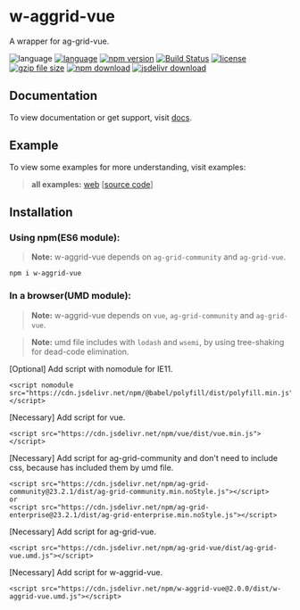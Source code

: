 # w-aggrid-vue
A wrapper for ag-grid-vue.

![language](https://img.shields.io/badge/language-JavaScript-orange.svg) 
[![language](https://img.shields.io/badge/vue-2.x-brightgreen.svg)](https://github.com/vuejs/vue) 
[![npm version](http://img.shields.io/npm/v/w-aggrid-vue.svg?style=flat)](https://npmjs.org/package/w-aggrid-vue) 
[![Build Status](https://travis-ci.org/yuda-lyu/w-aggrid-vue.svg?branch=master)](https://travis-ci.org/yuda-lyu/w-aggrid-vue) 
[![license](https://img.shields.io/npm/l/w-aggrid-vue.svg?style=flat)](https://npmjs.org/package/w-aggrid-vue) 
[![gzip file size](http://img.badgesize.io/yuda-lyu/w-aggrid-vue/master/dist/w-aggrid-vue.umd.js.svg?compression=gzip)](https://github.com/yuda-lyu/w-aggrid-vue)
[![npm download](https://img.shields.io/npm/dt/w-aggrid-vue.svg)](https://npmjs.org/package/w-aggrid-vue) 
[![jsdelivr download](https://img.shields.io/jsdelivr/npm/hm/w-aggrid-vue.svg)](https://www.jsdelivr.com/package/npm/w-aggrid-vue)

## Documentation
To view documentation or get support, visit [docs](https://yuda-lyu.github.io/w-aggrid-vue/module-WAgGridVue.html).

## Example
To view some examples for more understanding, visit examples:

> **all examples:** [web](https://yuda-lyu.github.io/w-aggrid-vue/examples/app.html) [[source code](https://github.com/yuda-lyu/w-aggrid-vue/blob/master/docs/examples/app.html)]

## Installation
### Using npm(ES6 module):
> **Note:** w-aggrid-vue depends on `ag-grid-community` and `ag-grid-vue`.
```alias
npm i w-aggrid-vue
```

### In a browser(UMD module):
> **Note:** w-aggrid-vue depends on `vue`, `ag-grid-community` and `ag-grid-vue`.

> **Note:** umd file includes with `lodash` and `wsemi`, by using tree-shaking for dead-code elimination.

[Optional] Add script with nomodule for IE11.
```alias
<script nomodule src="https://cdn.jsdelivr.net/npm/@babel/polyfill/dist/polyfill.min.js"></script>
```
[Necessary] Add script for vue.
```alias
<script src="https://cdn.jsdelivr.net/npm/vue/dist/vue.min.js"></script>
```
[Necessary] Add script for ag-grid-community and don't need to include css, because has included them by umd file.
```alias
<script src="https://cdn.jsdelivr.net/npm/ag-grid-community@23.2.1/dist/ag-grid-community.min.noStyle.js"></script>
or
<script src="https://cdn.jsdelivr.net/npm/ag-grid-enterprise@23.2.1/dist/ag-grid-enterprise.min.noStyle.js"></script>
```
[Necessary] Add script for ag-grid-vue.
```alias
<script src="https://cdn.jsdelivr.net/npm/ag-grid-vue/dist/ag-grid-vue.umd.js"></script>
```
[Necessary] Add script for w-aggrid-vue.
```alias
<script src="https://cdn.jsdelivr.net/npm/w-aggrid-vue@2.0.0/dist/w-aggrid-vue.umd.js"></script>
```
